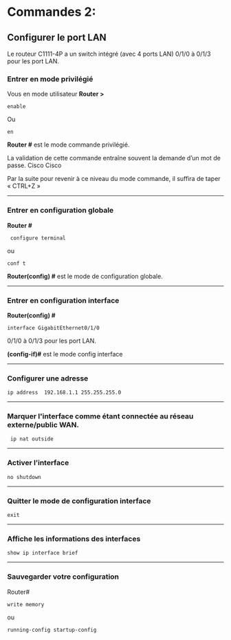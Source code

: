 # Commandes 2:

## Configurer le port LAN
Le routeur C1111-4P a un switch intégré (avec 4 ports LAN)
0/1/0 à 0/1/3 pour les port LAN.
                                                            
### Entrer en mode privilégié 
Vous en mode utilisateur 
**Router >**

    enable
   
  Ou 
  
    en  				                                                               
**Router #**   est le mode commande privilégié.


La validation de cette commande entraîne souvent la demande d’un mot de passe.  Cisco Cisco

Par la suite pour revenir à ce niveau du mode commande, il suffira de taper « CTRL+Z »

-----

### Entrer en configuration globale 
**Router #**

     configure terminal 
   
  ou   
  
    conf t  				                                                               

**Router(config) #** est le mode de configuration globale.

----

### Entrer en configuration interface

**Router(config) #**

    interface GigabitEthernet0/1/0  

0/1/0 à 0/1/3 pour les port LAN.


**(config-if)#** est le mode config interface 

----

### Configurer une adresse

    ip address  192.168.1.1 255.255.255.0              



----
###  Marquer l'interface comme étant connectée au réseau externe/public WAN.
     ip nat outside

----
### Activer l’interface
    no shutdown

----
###  Quitter le mode de configuration interface 

    exit

----
### Affiche les informations des interfaces

    show ip interface brief

----
### Sauvegarder votre configuration

 Router#

    write memory

  ou

    running-config startup-config
 

